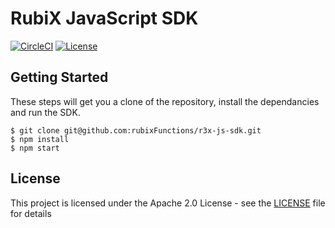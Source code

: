 # RubiX JavaScript SDK

[![CircleCI](https://circleci.com/gh/rubixFunctions/r3x-js-sdk.svg?style=svg&circle-token=ea49ae7fcdad52c04d1d567200ad09abf15a2044)](https://circleci.com/gh/rubixFunctions/r3x-js-sdk)
[![License](https://img.shields.io/badge/-Apache%202.0-blue.svg)](https://opensource.org/s/Apache-2.0)

## Getting Started
These steps will get you a clone of the repository, install the dependancies and run the SDK.

```
$ git clone git@github.com:rubixFunctions/r3x-js-sdk.git
$ npm install
$ npm start
```
## License
This project is licensed under the Apache 2.0 License - see the [LICENSE](LICENSE) file for details